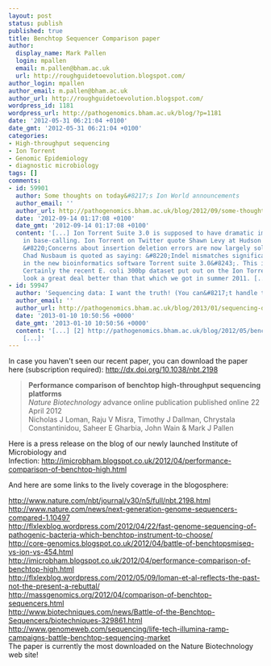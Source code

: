 ```yaml
---
layout: post
status: publish
published: true
title: Benchtop Sequencer Comparison paper
author:
  display_name: Mark Pallen
  login: mpallen
  email: m.pallen@bham.ac.uk
  url: http://roughguidetoevolution.blogspot.com/
author_login: mpallen
author_email: m.pallen@bham.ac.uk
author_url: http://roughguidetoevolution.blogspot.com/
wordpress_id: 1181
wordpress_url: http://pathogenomics.bham.ac.uk/blog/?p=1181
date: '2012-05-31 06:21:04 +0100'
date_gmt: '2012-05-31 06:21:04 +0100'
categories:
- High-throughput sequencing
- Ion Torrent
- Genomic Epidemiology
- diagnostic microbiology
tags: []
comments:
- id: 59901
  author: Some thoughts on today&#8217;s Ion World announcements
  author_email: ''
  author_url: http://pathogenomics.bham.ac.uk/blog/2012/09/some-thoughts-on-todays-ion-world-announcements/
  date: '2012-09-14 01:17:08 +0100'
  date_gmt: '2012-09-14 01:17:08 +0100'
  content: '[...] Ion Torrent Suite 3.0 is supposed to have dramatic improvements
    in base-calling. Ion Torrent on Twitter quote Shawn Levy at Hudson Alpha saying:
    &#8220;Concerns about insertion deletion errors are now largely solved&#8221;.
    Chad Nusbaum is quoted as saying: &#8220;Indel mismatches significantly improved
    in the new bioinformatics software Torrent suite 3.0&#8243;. This is great news.
    Certainly the recent E. coli 300bp dataset put out on the Ion Torrent website
    look a great deal better than that which we got in summer 2011. [...]'
- id: 59947
  author: 'Sequencing data: I want the truth! (You can&#8217;t handle the truth!)'
  author_email: ''
  author_url: http://pathogenomics.bham.ac.uk/blog/2013/01/sequencing-data-i-want-the-truth-you-cant-handle-the-truth/
  date: '2013-01-10 10:50:56 +0000'
  date_gmt: '2013-01-10 10:50:56 +0000'
  content: '[...] [2] http://pathogenomics.bham.ac.uk/blog/2012/05/benchtop-sequencer-comparison-paper/
    [...]'
---
```

<p>In case you haven't seen our recent paper, you can download the paper here (subscription required): <a href="http://dx.doi.org/10.1038/nbt.2198">http://dx.doi.org/10.1038/nbt.2198</a></p>
<blockquote><p><strong>Performance comparison of benchtop high-throughput sequencing platforms </strong><br />
<em>Nature Biotechnology</em> advance online publication published online 22 April 2012<br />
Nicholas J Loman, Raju V Misra, Timothy J Dallman, Chrystala Constantinidou, Saheer E Gharbia, John Wain &amp; Mark J Pallen</p></blockquote>
<p>Here is a press release on the blog of our newly launched Institute of Microbiology and Infection: <a href="http://imicrobham.blogspot.co.uk/2012/04/performance-comparison-of-benchtop-high.html">http://imicrobham.blogspot.co.uk/2012/04/performance-comparison-of-benchtop-high.html</a></p>
<p>And here are some links to the lively coverage in the blogosphere:</p>
<div><a href="http://flxlexblog.wordpress.com/2012/05/09/loman-et-al-reflects-the-past-not-the-present-a-rebuttal/">http://www.nature.com/nbt/journal/v30/n5/full/nbt.2198.html</a></div>
<div><a href="http://www.nature.com/news/next-generation-genome-sequencers-compared-1.10497">http://www.nature.com/news/next-generation-genome-sequencers-compared-1.10497</a><br />
<a href="http://flxlexblog.wordpress.com/2012/04/22/fast-genome-sequencing-of-pathogenic-bacteria-which-benchtop-instrument-to-choose/">http://flxlexblog.wordpress.com/2012/04/22/fast-genome-sequencing-of-pathogenic-bacteria-which-benchtop-instrument-to-choose/</a><br />
<a href="http://core-genomics.blogspot.co.uk/2012/04/battle-of-benchtopsmiseq-vs-ion-vs-454.html">http://core-genomics.blogspot.co.uk/2012/04/battle-of-benchtopsmiseq-vs-ion-vs-454.html</a><br />
<a href="http://imicrobham.blogspot.co.uk/2012/04/performance-comparison-of-benchtop-high.html">http://imicrobham.blogspot.co.uk/2012/04/performance-comparison-of-benchtop-high.html</a></div>
<div><a href="http://flxlexblog.wordpress.com/2012/05/09/loman-et-al-reflects-the-past-not-the-present-a-rebuttal/">http://flxlexblog.wordpress.com/2012/05/09/loman-et-al-reflects-the-past-not-the-present-a-rebuttal/</a></div>
<div><a href="http://massgenomics.org/2012/04/comparison-of-benchtop-sequencers.html">http://massgenomics.org/2012/04/comparison-of-benchtop-sequencers.html</a></div>
<div><a href="http://www.biotechniques.com/news/Battle-of-the-Benchtop-Sequencers/biotechniques-329861.html">http://www.biotechniques.com/news/Battle-of-the-Benchtop-Sequencers/biotechniques-329861.html</a></div>
<div><a href="http://www.genomeweb.com/sequencing/life-tech-illumina-ramp-campaigns-battle-benchtop-sequencing-market">http://www.genomeweb.com/sequencing/life-tech-illumina-ramp-campaigns-battle-benchtop-sequencing-market</a></div>
<div></div>
<div></div>
<div>The paper is currently the most downloaded on the Nature Biotechnology web site!</div>
